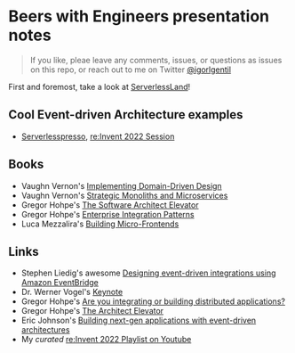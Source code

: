 # Beers with Engineers presentation notes

> If you like, pleae leave any comments, issues, or questions as issues on this repo, or reach out to me on Twitter [@igorlgentil](https://twitter.com/igorlgentil)

First and foremost, take a look at [ServerlessLand](https://s12d.com/serverless-learning)!

## Cool Event-driven Architecture examples

- [Serverlesspresso](https://serverlessland.com/reinvent2021/serverlesspresso), [re:Invent 2022 Session](https://www.youtube.com/watch?v=qs0U0LdNkV0)

## Books

- Vaughn Vernon's [Implementing Domain-Driven Design](https://www.amazon.com/Implementing-Domain-Driven-Design-Vaughn-Vernon/dp/0321834577)
- Vaughn Vernon's [Strategic Monoliths and Microservices](https://www.amazon.com/Strategic-Monoliths-Microservices-Addison-Wesley-Signature/dp/0137355467/)
- Gregor Hohpe's [The Software Architect Elevator](https://www.amazon.com/Software-Architect-Elevator-Redefining-Architects/dp/1492077542/)
- Gregor Hohpe's [Enterprise Integration Patterns](https://www.amazon.com/Enterprise-Integration-Patterns-Designing-Deploying/dp/0321200683/)
- Luca Mezzalira's [Building Micro-Frontends](https://www.amazon.com/Building-Micro-Frontends-Projects-Empowering-Developers/dp/1492082996/)

## Links

- Stephen Liedig's awesome [Designing event-driven integrations using Amazon EventBridge](https://www.youtube.com/watch?v=W3Rh70jG-LM)
- Dr. Werner Vogel's [Keynote](https://www.youtube.com/watch?v=RfvL_423a-I)
- Gregor Hohpe's [Are you integrating or building distributed applications?](https://www.youtube.com/watch?v=Zrj7RD7G24Q)
- Gregor Hohpe's [The Architect Elevator](https://architectelevator.com/)
- Eric Johnson's [Building next-gen applications with event-driven architectures](https://www.youtube.com/watch?v=SbL3a9YOW7s)
- My _curated_ [re:Invent 2022 Playlist on Youtube](https://www.youtube.com/playlist?list=PLqVWTVsfRz7sn3mvFwxLJBmbkU5OCM7UU)
